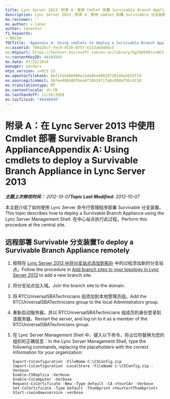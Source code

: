 ```yaml
---
title: Lync Server 2013：附录 A：使用 Cmdlet 部署 Survivable Branch Appliance
description: Lync Server 2013：附录 A：使用 cmdlet 部署 Survivable 分支装置。
ms.reviewer: ''
ms.author: v-lanac
author: lanachin
f1.keywords:
- NOCSH
TOCTitle: 'Appendix A: Using cmdlets to deploy a Survivable Branch Appliance'
ms:assetid: 796a26cf-7ec9-453b-8757-6153a6dd86c5
ms:mtpsurl: https://technet.microsoft.com/en-us/library/Gg398598(v=OCS.15)
ms:contentKeyID: 48184569
ms.date: 07/23/2014
manager: serdars
mtps_version: v=OCS.15
ms.openlocfilehash: 6bf1fe5d86900ec5da95ed9020720149a5015f19
ms.sourcegitcommit: 36fee89bb887bea4f18b19f17a8c69daf5bc423d
ms.translationtype: MT
ms.contentlocale: zh-CN
ms.lasthandoff: 11/26/2020
ms.locfileid: "49440645"
---
```

# <a name="appendix-a-using-cmdlets-to-deploy-a-survivable-branch-appliance-in-lync-server-2013"></a><span data-ttu-id="1a899-103">附录 A：在 Lync Server 2013 中使用 Cmdlet 部署 Survivable Branch Appliance</span><span class="sxs-lookup"><span data-stu-id="1a899-103">Appendix A: Using cmdlets to deploy a Survivable Branch Appliance in Lync Server 2013</span></span>

<div data-xmlns="http://www.w3.org/1999/xhtml">

<div class="topic" data-xmlns="http://www.w3.org/1999/xhtml" data-msxsl="urn:schemas-microsoft-com:xslt" data-cs="https://msdn.microsoft.com/">

<div data-asp="https://msdn2.microsoft.com/asp">



</div>

<div id="mainSection">

<div id="mainBody"><span data-ttu-id="1a899-104">

<span> </span></span><span class="sxs-lookup"><span data-stu-id="1a899-104">

<span> </span></span></span>

<span data-ttu-id="1a899-105">_**主题上次修改时间：** 2012-10-07_</span><span class="sxs-lookup"><span data-stu-id="1a899-105">_**Topic Last Modified:** 2012-10-07_</span></span>

<span data-ttu-id="1a899-106">本主题介绍了如何使用 Lync Server 命令行管理程序部署 Survivable 分支装置。</span><span class="sxs-lookup"><span data-stu-id="1a899-106">This topic describes how to deploy a Survivable Branch Appliance using the Lync Server Management Shell.</span></span> <span data-ttu-id="1a899-107">在中心站点执行此过程。</span><span class="sxs-lookup"><span data-stu-id="1a899-107">Perform this procedure at the central site.</span></span>

<div>

## <a name="to-deploy-a-survivable-branch-appliance-remotely"></a><span data-ttu-id="1a899-108">远程部署 Survivable 分支装置</span><span class="sxs-lookup"><span data-stu-id="1a899-108">To deploy a Survivable Branch Appliance remotely</span></span>

1.  <span data-ttu-id="1a899-109">按照在 [Lync Server 2013 中将分支站点添加到拓扑](lync-server-2013-add-branch-sites-to-your-topology.md) 中的过程添加新的分支站点。</span><span class="sxs-lookup"><span data-stu-id="1a899-109">Follow the procedure in [Add branch sites to your topology in Lync Server 2013](lync-server-2013-add-branch-sites-to-your-topology.md) to add a new branch site.</span></span>

2.  <span data-ttu-id="1a899-110">将分支站点加入域。</span><span class="sxs-lookup"><span data-stu-id="1a899-110">Join the branch site to the domain.</span></span>

3.  <span data-ttu-id="1a899-111">将 RTCUniversalSBATechnicians 组添加到本地管理员组。</span><span class="sxs-lookup"><span data-stu-id="1a899-111">Add the RTCUniversalSBATechnicians group to the local Administrators group.</span></span>

4.  <span data-ttu-id="1a899-112">重新启动服务器，并以 RTCUniversalSBATechnicians 组成员的身份登录到该服务器。</span><span class="sxs-lookup"><span data-stu-id="1a899-112">Restart the server, and log on to it as a member of the RTCUniversalSBATechnicians group.</span></span>

5.  <span data-ttu-id="1a899-113">在 Lync Server Management Shell 中，键入以下命令，将占位符替换为您的组织的正确信息：</span><span class="sxs-lookup"><span data-stu-id="1a899-113">In the Lync Server Management Shell, type the following commands, replacing the placeholders with the correct information for your organization:</span></span>
    
        Export-CsConfiguration -FileName C:\CSConfig.zip
        Import-CsConfiguration -LocalStore -FileName C:\CSConfig.zip -Verbose
        Enable-CSReplica -Verbose
        Enable-CsComputer -Verbose
        Request-CsCertificate -New -Type default -CA <YourCA> -Verbose
        Set-CsCertificate -Type Default -Thumbprint <YourCertThumbprint>
        Start-cswindowsservice -verbose

<span data-ttu-id="1a899-114"></div>

</div>

<span> </span>

</div>

</div>

</span><span class="sxs-lookup"><span data-stu-id="1a899-114"></div>

</div>

<span> </span>

</div>

</div>

</span></span></div>

